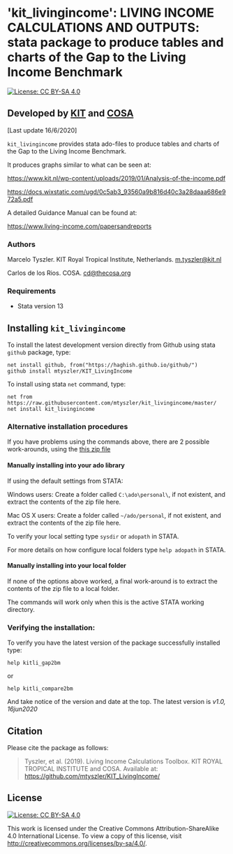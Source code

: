 # 'kit_livingincome': LIVING INCOME CALCULATIONS AND OUTPUTS: stata package to produce tables and charts of the Gap to the Living Income Benchmark
[![License: CC BY-SA 4.0](https://img.shields.io/badge/License-CC%20BY--SA%204.0-lightgrey.svg)](https://creativecommons.org/licenses/by-sa/4.0/)

## Developed by [KIT](http://www.kit.nl) and [COSA](http://thecosa.org/)
[Last update 16/6/2020] 

`kit_livingincome` provides stata ado-files to produce tables and charts of the Gap to the Living Income Benchmark.
 
It produces graphs similar to what can be seen at:

https://www.kit.nl/wp-content/uploads/2019/01/Analysis-of-the-income.pdf

https://docs.wixstatic.com/ugd/0c5ab3_93560a9b816d40c3a28daaa686e972a5.pdf

A detailed Guidance Manual can be found at:

https://www.living-income.com/papersandreports

### Authors

Marcelo Tyszler. KIT Royal Tropical Institute, Netherlands. m.tyszler@kit.nl

Carlos de los Rios. COSA. cd@thecosa.org

### Requirements

* Stata version 13 

## Installing `kit_livingincome`

To install the latest development version directly from Github using stata `github` package, type: 
```
net install github, from("https://haghish.github.io/github/") 
github install mtyszler/KIT_LivingIncome
```

To install using stata `net` command, type:
```
net from https://raw.githubusercontent.com/mtyszler/kit_livingincome/master/
net install kit_livingincome
```

### Alternative installation procedures

If you have problems using the commands above, there are 2 possible work-arounds, using the [this zip file](kit_livingincome.zip)

#### Manually installing into your ado library

If using the default settings from STATA:

Windows users: Create a folder called `C:\ado\personal\`, if not existent, and extract the contents of the zip file here.

Mac OS X users: Create a folder called `~/ado/personal`, if not existent, and extract the contents of the zip file here.

To verify your local setting type `sysdir` or `adopath` in STATA.

For more details on how configure local folders type `help adopath` in STATA.

#### Manually installing into your local folder

If none of the options above worked, a final work-around is to extract the contents of the zip file to a local folder. 

The commands will work only when this is the active STATA working directory.


### Verifying the installation:

To verify you have the latest version of the package successfully installed type:
```
help kitli_gap2bm
```

or

```
help kitli_compare2bm
```

And take notice of the version and date at the top. The latest version is _v1.0, 16jun2020_

## Citation

Please cite the package as follows:

> Tyszler, et al. (2019). Living Income Calculations Toolbox. KIT ROYAL TROPICAL 
INSTITUTE and COSA. Available at: https://github.com/mtyszler/KIT_LivingIncome/

## License
[![License: CC BY-SA 4.0](https://licensebuttons.net/l/by-sa/4.0/80x15.png)](https://creativecommons.org/licenses/by-sa/4.0/)

This work is licensed under the Creative Commons Attribution-ShareAlike 4.0 International License. 
To view a copy of this license, visit http://creativecommons.org/licenses/by-sa/4.0/.


